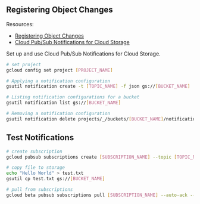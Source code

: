 ## Registering Object Changes

Resources:
- [Registering Object Changes](https://cloud.google.com/storage/docs/reporting-changes)
- [Cloud Pub/Sub Notifications for Cloud Storage](https://cloud.google.com/storage/docs/pubsub-notifications)

Set up and use Cloud Pub/Sub Notifications for Cloud Storage.

```bash
# set project
gcloud config set project [PROJECT_NAME]

# Applying a notification configuration
gsutil notification create -t [TOPIC_NAME] -f json gs://[BUCKET_NAME]

# Listing notification configurations for a bucket
gsutil notification list gs://[BUCKET_NAME]

# Removing a notification configuration
gsutil notification delete projects/_/buckets/[BUCKET_NAME]/notificationConfigs/[CONFIGURATION_NAME]
```

## Test Notifications

```bash
# create subscription
gcloud pubsub subscriptions create [SUBSCRIPTION_NAME] --topic [TOPIC_NAME]

# copy file to storage
echo "Hello World" > test.txt
gsutil cp test.txt gs://[BUCKET_NAME]

# pull from subscriptions
gcloud beta pubsub subscriptions pull [SUBSCRIPTION_NAME] --auto-ack --limit 1
```
